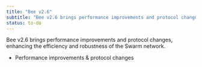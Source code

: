 ```yaml
---
title: "Bee v2.6"
subtitle: "Bee v2.6 brings performance improvements and protocol changes, enhancing the efficiency and robustness of the Swarm network."
status: to-do
---
```


Bee v2.6 brings performance improvements and protocol changes, enhancing the efficiency and robustness of the Swarm network.

- Performance improvements & protocol changes
